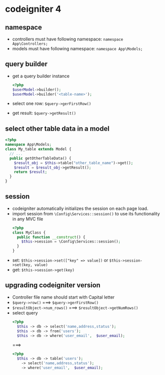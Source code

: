 # codeigniter 4

## namespace

- controllers must have following namespace: `namespace App\Controllers;`
- models must have following namespace: `namespace App\Models;`

## query builder

- get a query builder instance
  ```php
  <?php
  $userModel->builder();
  $userModel->builder('<table-name>');
  ```

- select one row: `$query->gerFirstRow()`
- get result: `$query->getResult()`

## select other table data in a model

```php
<?php
namespace App\Models;
class My_table extends Model {
  // ...
  public getOtherTableData() {
    $result_obj = $this->table("other_table_name")->get();
    $result = $result_obj->getResult();
    return $result;
  }
}
```

## session

- codeigniter automatically initializes the session on each page load.
- import session from `\Config\Services::session()` to use its functionality in any MVC file
  ```php
  <?php
  class MyClass {
    public function __construct() {
      $this->session = \Config\Services::session();
    }
  }
  ```
- set: `$this->session->set(["key" => value])` or `$this->session->set(key, value)`
- get: `$this->session->get(key)`

## upgrading codeigniter version

- Controller file name should start with Capital letter
- `$query->row()` ===> `$query->gerFirstRow()`
- `$resultObject->num_rows()` ===> `$resultObject->getNumRows()`
- select query
  ```php
  <?php
	$this -> db -> select('name,address,status');
	$this -> db -> from('users');
	$this -> db -> where('user_email',  $user_email);
  ```
  ===>
  ```php
  <?php
	$this -> db -> table('users');
	  -> select('name,address,status');
	  -> where('user_email',  $user_email);
  ```



